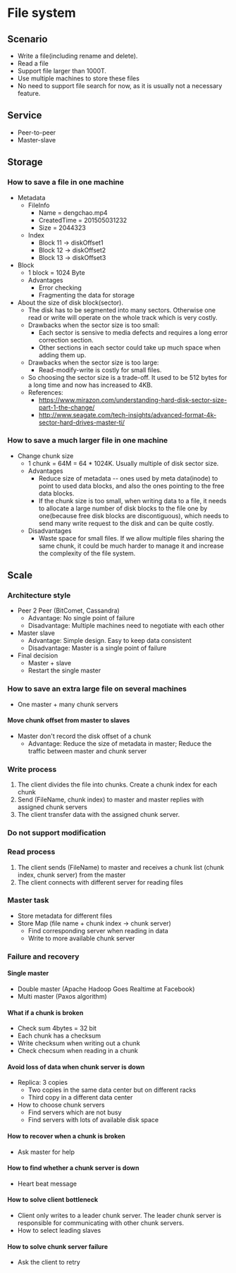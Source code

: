 # File system

## Scenario
* Write a file(including rename and delete).
* Read a file
* Support file larger than 1000T.
* Use multiple machines to store these files
* No need to support file search for now, as it is usually not a necessary feature.

## Service
* Peer-to-peer
* Master-slave

## Storage
### How to save a file in one machine
* Metadata
	- FileInfo
		+ Name = dengchao.mp4
		+ CreatedTime = 201505031232
		+ Size = 2044323
	- Index
		+ Block 11 -> diskOffset1
		+ Block 12 -> diskOffset2
		+ Block 13 -> diskOffset3
* Block
	- 1 block = 1024 Byte
	- Advantages
		+ Error checking
		+ Fragmenting the data for storage
* About the size of disk block(sector).
  - The disk has to be segmented into many sectors. Otherwise one read or write will operate on the whole track which is very costly. 
  - Drawbacks when the sector size is too small: 
    + Each sector is sensive to media defects and requires a long error correction section. 
    + Other sections in each sector could take up much space when adding them up.
  - Drawbacks when the sector size is too large:
  	+ Read-modify-write is costly for small files. 
  - So choosing the sector size is a trade-off. It used to be 512 bytes for a long time and now has increased to 4KB. 
  - References:
  	+ https://www.mirazon.com/understanding-hard-disk-sector-size-part-1-the-change/
  	+ http://www.seagate.com/tech-insights/advanced-format-4k-sector-hard-drives-master-ti/


### How to save a much larger file in one machine 
* Change chunk size
	- 1 chunk = 64M = 64 * 1024K. Usually multiple of disk sector size.
	- Advantages
		+ Reduce size of metadata -- ones used by meta data(inode) to point to used data blocks, and also the ones pointing to the free data blocks.
		+ If the chunk size is too small, when writing data to a file, it needs to allocate a large number of disk blocks to the file one by one(because free disk blocks are discontiguous), which needs to send many write request to the disk and can be quite costly.
	- Disadvantages
		+ Waste space for small files. If we allow multiple files sharing the same chunk, it could be much harder to manage it and increase the complexity of the file system.

## Scale
### Architecture style
* Peer 2 Peer (BitComet, Cassandra)
	- Advantage: No single point of failure
	- Disadvantage: Multiple machines need to negotiate with each other
* Master slave
	- Advantage: Simple design. Easy to keep data consistent
	- Disadvantage: Master is a single point of failure
* Final decision
	- Master + slave
	- Restart the single master

### How to save an extra large file on several machines
* One master + many chunk servers

#### Move chunk offset from master to slaves
* Master don't record the disk offset of a chunk
	- Advantage: Reduce the size of metadata in master; Reduce the traffic between master and chunk server

### Write process
1. The client divides the file into chunks. Create a chunk index for each chunk
2. Send (FileName, chunk index) to master and master replies with assigned chunk servers
3. The client transfer data with the assigned chunk server.

### Do not support modification

### Read process
1. The client sends (FileName) to master and receives a chunk list (chunk index, chunk server) from the master 
2. The client connects with different server for reading files

### Master task
* Store metadata for different files
* Store Map (file name + chunk index -> chunk server)
	- Find corresponding server when reading in data
	- Write to more available chunk server

### Failure and recovery
#### Single master
* Double master (Apache Hadoop Goes Realtime at Facebook)
* Multi master (Paxos algorithm)

#### What if a chunk is broken
* Check sum 4bytes = 32 bit
* Each chunk has a checksum 
* Write checksum when writing out a chunk
* Check checsum when reading in a chunk

#### Avoid loss of data when chunk server is down
* Replica: 3 copies
	- Two copies in the same data center but on different racks
	- Third copy in a different data center
* How to choose chunk servers
	- Find servers which are not busy
	- Find servers with lots of available disk space

#### How to recover when a chunk is broken
* Ask master for help

#### How to find whether a chunk server is down
* Heart beat message

#### How to solve client bottleneck
* Client only writes to a leader chunk server. The leader chunk server is responsible for communicating with other chunk servers. 
* How to select leading slaves

#### How to solve chunk server failure
* Ask the client to retry